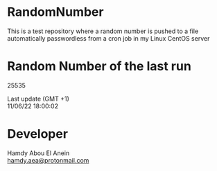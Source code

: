 # RandomNumber    
This is a test repository where a random number is pushed to a file automatically passwordless from a cron job in my Linux CentOS server    
# Random Number of the last run   
25535
      
Last update (GMT +1)    
11/06/22 18:00:02
# Developer    
Hamdy Abou El Anein   
hamdy.aea@protonmail.com
